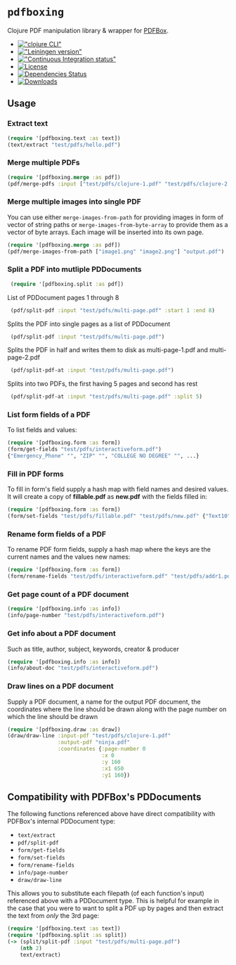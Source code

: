 # `pdfboxing`

Clojure PDF manipulation library & wrapper for [PDFBox](http://pdfbox.apache.org/).

* [!["clojure CLI"](https://img.shields.io/badge/dynamic/json?color=green&label=Clojure%20CLI&prefix=pdfboxing%2Fpdfboxing%20%7B%3Amvn%2Fversion%20%22&query=%24%5B0%5D.latest_version&suffix=%22%7D&url=https%3A%2F%2Fclojars.org%2Fapi%2Fgroups%2Fpdfboxing)](https://clojars.org/pdfboxing)
* [!["Leiningen version"](https://img.shields.io/badge/dynamic/json?color=green&label=leiningen&prefix=%5Bpdfboxing%20%22&query=%24%5B0%5D.latest_version&suffix=%22%5D&url=https%3A%2F%2Fclojars.org%2Fapi%2Fgroups%2Fpdfboxing)](https://clojars.org/pdfboxing)
* [!["Continuous Integration status"](https://img.shields.io/travis/dotemacs/pdfboxing.svg?style=flat-square)](http://travis-ci.org/dotemacs/pdfboxing)
* [![License](http://img.shields.io/badge/license-BSD-brightgreen.svg?style=flat-square)](http://www.opensource.org/licenses/bsd-license)
* [![Dependencies Status](https://versions.deps.co/dotemacs/pdfboxing/status.svg)](https://versions.deps.co/dotemacs/pdfboxing)
* [![Downloads](https://versions.deps.co/dotemacs/pdfboxing/downloads.svg)](https://versions.deps.co/dotemacs/pdfboxing)

## Usage

### Extract text

```clojure
(require '[pdfboxing.text :as text])
(text/extract "test/pdfs/hello.pdf")
```

### Merge multiple PDFs

```clojure
(require '[pdfboxing.merge :as pdf])
(pdf/merge-pdfs :input ["test/pdfs/clojure-1.pdf" "test/pdfs/clojure-2.pdf"] :output "foo.pdf")
```

### Merge multiple images into single PDF

You can use either `merge-images-from-path` for providing images in
form of vector of string paths or `merge-images-from-byte-array` to
provide them as a vector of byte arrays. Each image will be inserted
into its own page.


```clojure
(require '[pdfboxing.merge :as pdf])
(pdf/merge-images-from-path ["image1.png" "image2.png"] "output.pdf")
```

### Split a PDF into mutliple PDDocuments
```clojure
 (require '[pdfboxing.split :as pdf])
```
List of PDDocument pages 1 through 8
```clojure
 (pdf/split-pdf :input "test/pdfs/multi-page.pdf" :start 1 :end 8)
```
Splits the PDF into single pages as a list of PDDocument
```clojure
 (pdf/split-pdf :input "test/pdfs/multi-page.pdf")
```
Splits the PDF in half and writes them to disk as multi-page-1.pdf and multi-page-2.pdf
```clojure
 (pdf/split-pdf-at :input "test/pdfs/multi-page.pdf")
```
Splits into two PDFs, the first having 5 pages and second has rest
```clojure
 (pdf/split-pdf-at :input "test/pdfs/multi-page.pdf" :split 5)
```

### List form fields of a PDF

To list fields and values:

```clojure
(require '[pdfboxing.form :as form])
(form/get-fields "test/pdfs/interactiveform.pdf")
{"Emergency_Phone" "", "ZIP" "", "COLLEGE NO DEGREE" "", ...}
```
### Fill in PDF forms

To fill in form's field supply a hash map with field names and desired
values. It will create a copy of **fillable.pdf** as **new.pdf** with
the fields filled in:

```clojure
(require '[pdfboxing.form :as form])
(form/set-fields "test/pdfs/fillable.pdf" "test/pdfs/new.pdf" {"Text10" "My first name"})
```

### Rename form fields of a PDF

To rename PDF form fields, supply a hash map where the keys are the
current names and the values new names:

```clojure
(require '[pdfboxing.form :as form])
(form/rename-fields "test/pdfs/interactiveform.pdf" "test/pdfs/addr1.pdf" {"Address_1" "NewAddr"})
```
### Get page count of a PDF document

```clojure
(require '[pdfboxing.info :as info])
(info/page-number "test/pdfs/interactiveform.pdf")
```
### Get info about a PDF document

Such as title, author, subject, keywords, creator & producer

```clojure
(require '[pdfboxing.info :as info])
(info/about-doc "test/pdfs/interactiveform.pdf")
```

### Draw lines on a PDF document

Supply a PDF document, a name for the output PDF document, the
coordinates where the line should be drawn along with the page number
on which the line should be drawn

```clojure
(require '[pdfboxing.draw :as draw])
(draw/draw-line :input-pdf "test/pdfs/clojure-1.pdf"
                :output-pdf "ninja.pdf"
                :coordinates {:page-number 0
                              :x 0
                              :y 160
                              :x1 650
                              :y1 160})
```

## Compatibility with PDFBox's PDDocuments

The following functions referenced above have direct compatibility
with PDFBox's internal PDDocument type:

- `text/extract`
- `pdf/split-pdf`
- `form/get-fields`
- `form/set-fields`
- `form/rename-fields`
- `info/page-number`
- `draw/draw-line`

This allows you to substitute each filepath (of each function's input)
referenced above with a PDDocument type.  This is helpful for example
in the case that you were to want to split a PDF up by pages and then
extract the text from *only* the 3rd page:

```clojure
(require '[pdfboxing.text :as text])
(require '[pdfboxing.split :as split])
(-> (split/split-pdf :input "test/pdfs/multi-page.pdf")
    (nth 2)
    text/extract)
```
